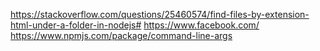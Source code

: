 https://stackoverflow.com/questions/25460574/find-files-by-extension-html-under-a-folder-in-nodejs#
https://www.facebook.com/
https://www.npmjs.com/package/command-line-args

